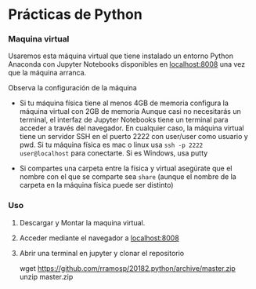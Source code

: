 # Prácticas de Python

### Maquina virtual
Usaremos esta máquina virtual que tiene instalado un entorno Python Anaconda con Jupyter Notebooks disponibles en  [localhost:8008](http://localhost:8008) una vez que la máquina arranca.

Observa la configuración de la máquina

- Si tu máquina física tiene al menos 4GB de memoria configura la máquina virtual con 2GB de memoria
Aunque casi no necesitarás un terminal, el interfaz de Jupyter Notebooks tiene un terminal para acceder a través del navegador. En cualquier caso, la máquina virtual tiene un servidor SSH en el puerto 2222 con user/user como usuario y pwd. Si tu máquina física es mac o linux usa `ssh -p 2222 user@localhost` para conectarte. Si es Windows, usa putty

- Si compartes una carpeta entre la física y virtual asegúrate que el nombre con el que se comparte sea `share` (aunque el nombre de la carpeta en la máquina física puede ser distinto)

### Uso
1. Descargar y Montar la maquina virtual.
2. Acceder mediante el navegador a  [localhost:8008](http://localhost:8008)
4. Abrir una terminal en jupyter y clonar el repositorio
	
	wget https://github.com/rramosp/20182.python/archive/master.zip
	unzip master.zip


